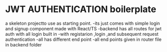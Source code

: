 # JWT AUTHENTICATION boilerplate
a skeleton projectto use as starting point.
-its just comes with simple login and signup component made with React/TS
-backend has all routes for jwt auth with all login built in 
-with registarion ,login ,and subsequent request authentication 
-all has different end point
-all end points given in router file in backend folder
